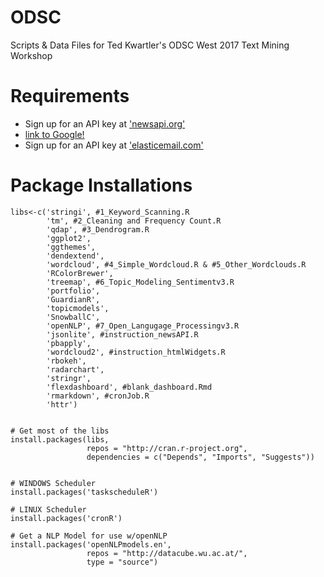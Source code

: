 # ODSC
Scripts & Data Files for Ted Kwartler's ODSC West 2017 Text Mining Workshop

# Requirements
- Sign up for an API key at ['newsapi.org'](www.newsapi.org)
- [link to Google!](http://google.com)
- Sign up for an API key at ['elasticemail.com'](www.elasticemail.com) 

# Package Installations
```
libs<-c('stringi', #1_Keyword_Scanning.R
        'tm', #2_Cleaning and Frequency Count.R
        'qdap', #3_Dendrogram.R
        'ggplot2', 
        'ggthemes',
        'dendextend',
        'wordcloud', #4_Simple_Wordcloud.R & #5_Other_Wordclouds.R
        'RColorBrewer',
        'treemap', #6_Topic_Modeling_Sentimentv3.R
        'portfolio',
        'GuardianR',
        'topicmodels',
        'SnowballC',
        'openNLP', #7_Open_Langugage_Processingv3.R
        'jsonlite', #instruction_newsAPI.R
        'pbapply',
        'wordcloud2', #instruction_htmlWidgets.R
        'rbokeh',
        'radarchart',
        'stringr',
        'flexdashboard', #blank_dashboard.Rmd
        'rmarkdown', #cronJob.R
        'httr')


# Get most of the libs
install.packages(libs, 
                 repos = "http://cran.r-project.org", 
                 dependencies = c("Depends", "Imports", "Suggests"))


# WINDOWS Scheduler
install.packages('taskscheduleR')

# LINUX Scheduler
install.packages('cronR')

# Get a NLP Model for use w/openNLP
install.packages('openNLPmodels.en', 
                 repos = "http://datacube.wu.ac.at/", 
                 type = "source")
```      
